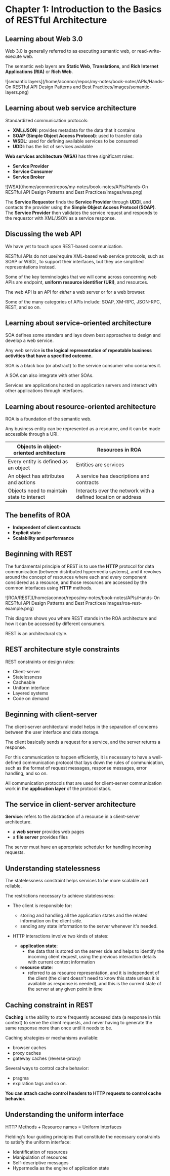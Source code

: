 # Chapter 1: Introduction to the Basics of RESTful Architecture

## Learning about Web 3.0

Web 3.0 is generally referred to as executing semantic web, or read-write-execute web.

The semantic web layers are **Static Web**, **Translations**, and **Rich Internet Applications (RIA)** or **Rich Web**.

![semantic layers](/home/aconnor/repos/my-notes/book-notes/APIs/Hands-On RESTful API Design Patterns and Best Practices/images/semantic-layers.png)

## Learning about web service architecture

Standardized communication protocols:

- **XML/JSON**: provides metadata for the data that it contains
- **SOAP (Simple Object Access Protocol)**: used to transfer data
- **WSDL**: used for defining available services to be consumed
- **UDDI**: has the list of services available

**Web services architecture (WSA)** has three significant roles:

- **Service Provider**
- **Service Consumer**
- **Service Broker**

![WSA](/home/aconnor/repos/my-notes/book-notes/APIs/Hands-On RESTful API Design Patterns and Best Practices/images/wsa.png)

The **Service Requestor** finds the **Service Provider** through **UDDI**, and contacts the provider using the **Simple Object Access Protocol (SOAP)**. The **Service Provider** then validates the service request and responds to the requestor with XML/JSON as a service response.

## Discussing the web API

We have yet to touch upon REST-based communication.

RESTful APIs do not use/require XML-based web service protocols, such as SOAP or WSDL, to support their interfaces, but they use simplified representations instead.

Some of the key terminologies that we will come across concerning web APIs are endpoint, **uniform resource identifier (URI)**, and resources.

The web API is an API for *either* a web server or for a web browser.

Some of the many categories of APIs include: SOAP, XM-RPC, JSON-RPC, REST, and so on.

## Learning about service-oriented architecture

SOA defines some standars and lays down best approaches to design and develop a web service.

Any web service **is the logical representation of repeatable business activities that have a specified outcome.**

SOA is a black box (or abstract) to the service consumer who consumes it.

A SOA can also integrate with other SOAs.

Services are applications hosted on application servers and interact with other applications through interfaces.

## Learning about resource-oriented architecture

ROA is a foundation of the semantic web.

Any business entity can be represented as a resource, and it can be made accessible through a URI.

| **Objects in object-oriented architecture** | **Resources in ROA**                                         |
| ------------------------------------------- | ------------------------------------------------------------ |
| Every entity is defined as an object        | Entities are services                                        |
| An object has attributes and actions        | A service has descriptions and contracts                     |
| Objects need to maintain state to interact  | Interacts over the network with a defined location or address |

## The benefits of ROA

- **Independent of client contracts**
- **Explicit state**
- **Scalability and performance**

## Beginning with REST

The fundamental principle of REST is to use the **HTTP** protocol for data communication (between distributed hypermedia systems), and it revolves around the concept of resources where each and every component considered as a resource, and those resources are accessed by the common interfaces using **HTTP** methods.

![ROA/REST](/home/aconnor/repos/my-notes/book-notes/APIs/Hands-On RESTful API Design Patterns and Best Practices/images/roa-rest-example.png)

This diagram shows you where REST stands in the ROA architecture and how it can be accessed by different consumers.

REST is an architectural style.

## REST architecture style constraints

REST constraints or design rules:

- Client-server
- Statelessness
- Cacheable
- Uniform interface
- Layered systems
- Code on demand

## Beginning with client-server

The client-server architectural model helps in the separation of concerns between the user interface and data storage.

The client basically sends a request for a service, and the server returns a response.

For this communication to happen efficiently, it is necessary to have a well-defined communication protocol that lays down the rules of communication, such as the format of request messages, response messages, error handling, and so on.

All communication protocols that are used for client-server communication work in the **application layer** of the protocol stack.

## The service in client-server architecture

**Service**: refers to the abstraction of a resource in a client-server architecture.

- a **web server** provides web pages
- a **file server** provides files

The server must have an appropriate scheduler for handling incoming requests.

## Understanding statelessness

The statelessness constraint helps services to be more scalable and reliable.

The restrictions necessary to achieve statelessness:

- The client is responsible for:
  - storing and handling all the application states and the related information on the client side.
  - sending any state information to the server whenever it's needed.

- HTTP interactions involve two kinds of states:
  - **application state**:
    - the data that is stored on the server side and helps to identify the incoming client request, using the previous interaction details with current context information
  - **resource state**:
    - referred to as resource representation, and it is independent of the client (the client doesn't need to know this state unless it is available as response is needed), and this is the current state of the server at any given point in time

## Caching constraint in REST

**Caching** is the ability to store frequently accessed data (a response in this context) to serve the client requests, and never having to generate the same response more than once until it needs to be.

Caching strategies or mechanisms available:

- browser caches
- proxy caches
- gateway caches (reverse-proxy)

Several ways to control cache behavior:

- pragma
- expiration tags and so on.

**You can attach cache control headers to HTTP requests to control cache behavior.**

## Understanding the uniform interface

HTTP Methods + Resource names = Uniform Interfaces

Fielding's four guiding principles that constitute the necessary constraints to satisfy the uniform interface:

- Identification of resources
- Manipulation of resources
- Self-descriptive messages
- Hypermedia as the engine of application state

